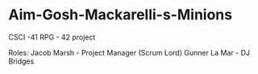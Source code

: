 # Aim-Gosh-Mackarelli-s-Minions
CSCI -41 RPG - 42 project

Roles:
Jacob Marsh - Project Manager (Scrum Lord)
Gunner La Mar - DJ Bridges
